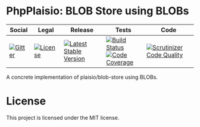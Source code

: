 # PhpPlaisio: BLOB Store using BLOBs

<table>
<thead>
<tr>
<th>Social</th>
<th>Legal</th>
<th>Release</th>
<th>Tests</th>
<th>Code</th>
</tr>
</thead>
<tbody>
<tr>
<td>
<a href="https://gitter.im/PhpPlaisio/PhpPlaisio"><img src="https://badges.gitter.im/PhpPlaisio/PhpPlaisio.svg" alt="Gitter"/></a>
</td>
<td>
<a href="https://packagist.org/packages/plaisio/blob-store-blob
"><img src="https://poser.pugx.org/plaisio/blob-store-blob/license" alt="License"/></a>
</td>
<td>
<a href="https://packagist.org/packages/plaisio/blob-store-blob"><img src="https://poser.pugx.org/plaisio/blob-store-blob/v/stable" alt="Latest Stable Version"/></a><br/>
</td>
<td><a href="https://travis-ci.org/PhpPlaisio/blob-store-blob"><img src="https://travis-ci.org/PhpPlaisio/blob-store-blob.svg?branch=master" alt="Build Status"/></a><br/>
<a href="https://scrutinizer-ci.com/g/PhpPlaisio/blob-store-blob/?branch=master"><img src="https://scrutinizer-ci.com/g/PhpPlaisio/blob-store-blob/badges/coverage.png?b=master" alt="Code Coverage"/></a><br/>
</td>
<td>
<a href="https://scrutinizer-ci.com/g/PhpPlaisio/blob-store-blob/?branch=master"><img src="https://scrutinizer-ci.com/g/PhpPlaisio/blob-store-blob/badges/quality-score.png?b=master" alt="Scrutinizer Code Quality"/></a>
</td>
</tr>
</tbody>
</table>

A concrete implementation of plaisio/blob-store using BLOBs.

# License

This project is licensed under the MIT license.
